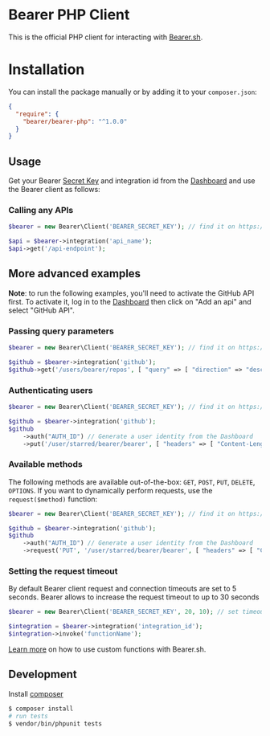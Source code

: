 # Bearer PHP Client

This is the official PHP client for interacting with [Bearer.sh](https://www.bearer.sh).

# Installation

You can install the package manually or by adding it to your `composer.json`:

```json
{
  "require": {
    "bearer/bearer-php": "^1.0.0"
  }
}
```

## Usage

Get your Bearer [Secret Key](https://app.bearer.sh/keys) and integration id from the [Dashboard](https://app.bearer.sh) and use the Bearer client as follows:

### Calling any APIs

```php
$bearer = new Bearer\Client('BEARER_SECRET_KEY'); // find it on https://app.bearer.sh/keys

$api = $bearer->integration('api_name');
$api->get('/api-endpoint');
```

## More advanced examples

**Note**: to run the following examples, you'll need to activate the GitHub API first. To activate it, log in to the [Dashboard](https://app.bearer.sh) then click on "Add an api" and select "GitHub API".

### Passing query parameters

```php
$bearer = new Bearer\Client('BEARER_SECRET_KEY'); // find it on https://app.bearer.sh/keys

$github = $bearer->integration('github');
$github->get('/users/bearer/repos', [ "query" => [ "direction" => "desc" ] ]);
```

### Authenticating users

```php
$bearer = new Bearer\Client('BEARER_SECRET_KEY'); // find it on https://app.bearer.sh/keys

$github = $bearer->integration('github');
$github
    ->auth("AUTH_ID") // Generate a user identity from the Dashboard
    ->put('/user/starred/bearer/bearer', [ "headers" => [ "Content-Length" => 0 ] ]);
```

### Available methods

The following methods are available out-of-the-box: `GET`, `POST`, `PUT`, `DELETE`, `OPTIONS`. If you want to dynamically perform requests, use the `request($method)` function:

```php
$bearer = new Bearer\Client('BEARER_SECRET_KEY'); // find it on https://app.bearer.sh/keys

$github = $bearer->integration('github');
$github
    ->auth("AUTH_ID") // Generate a user identity from the Dashboard
    ->request('PUT', '/user/starred/bearer/bearer', [ "headers" => [ "Content-Length" => 0 ] ]);
```

### Setting the request timeout

By default Bearer client request and connection timeouts are set to 5 seconds. Bearer allows to increase the request timeout to up to 30 seconds

``` php
$bearer = new Bearer\Client('BEARER_SECRET_KEY', 20, 10); // set timeout to 20 seconds and connectTimeout to 10 seconds

$integration = $bearer->integration('integration_id');
$integration->invoke('functionName');

```

[Learn more](https://docs.bearer.sh/working-with-bearer/manipulating-apis) on how to use custom functions with Bearer.sh.

## Development

Install [composer](https://getcomposer.org/)
```bash
$ composer install
# run tests
$ vendor/bin/phpunit tests
```
